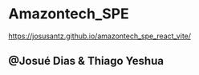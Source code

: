 # Amazontech_SPE

https://josusantz.github.io/amazontech_spe_react_vite/

## @Josué Dias & Thiago Yeshua
